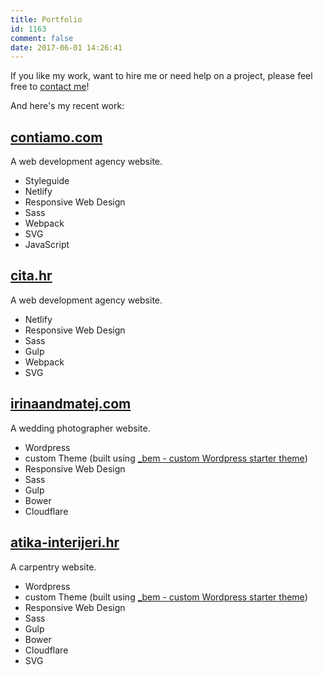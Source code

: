 ```yaml
---
title: Portfolio
id: 1163
comment: false
date: 2017-06-01 14:26:41
---
```


If you like my work, want to hire me or need help on a project, please feel free to [contact me](mailto:me@silvestarbistrovic.from.hr?subject=Hello)!

And here's my recent work:

## [contiamo.com](//www.contiamo.com)

A web development agency website.

- Styleguide
- Netlify
- Responsive Web Design
- Sass
- Webpack
- SVG
- JavaScript

## [cita.hr](//www.cita.hr)

A web development agency website.

- Netlify
- Responsive Web Design
- Sass
- Gulp
- Webpack
- SVG

## [irinaandmatej.com](//irinaandmatej.com)

A wedding photographer website.

- Wordpress
- custom Theme (built using [_bem - custom Wordpress starter theme](/articles/bem-wordpress-theme/))
- Responsive Web Design
- Sass
- Gulp
- Bower
- Cloudflare

## [atika-interijeri.hr](//atika-interijeri.hr)

A carpentry website.

- Wordpress
- custom Theme (built using [_bem - custom Wordpress starter theme](/articles/bem-wordpress-theme/))
- Responsive Web Design
- Sass
- Gulp
- Bower
- Cloudflare
- SVG
